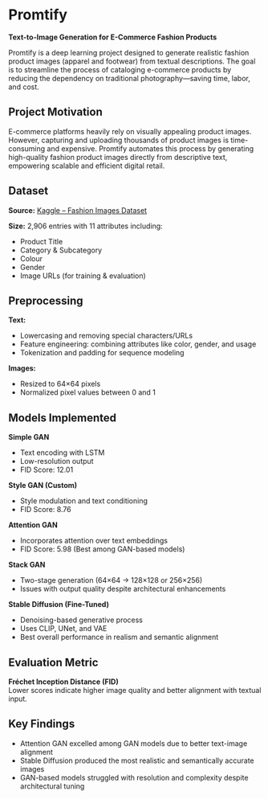# Promtify  
**Text-to-Image Generation for E-Commerce Fashion Products**

Promtify is a deep learning project designed to generate realistic fashion product images (apparel and footwear) from textual descriptions. The goal is to streamline the process of cataloging e-commerce products by reducing the dependency on traditional photography—saving time, labor, and cost.

## Project Motivation
E-commerce platforms heavily rely on visually appealing product images. However, capturing and uploading thousands of product images is time-consuming and expensive. Promtify automates this process by generating high-quality fashion product images directly from descriptive text, empowering scalable and efficient digital retail.

## Dataset
**Source:** [Kaggle – Fashion Images Dataset](https://www.kaggle.com/datasets/vikashrajluhaniwal/fashion-images)

**Size:** 2,906 entries with 11 attributes including:
- Product Title  
- Category & Subcategory  
- Colour  
- Gender  
- Image URLs (for training & evaluation)

## Preprocessing

**Text:**
- Lowercasing and removing special characters/URLs  
- Feature engineering: combining attributes like color, gender, and usage  
- Tokenization and padding for sequence modeling

**Images:**
- Resized to 64×64 pixels  
- Normalized pixel values between 0 and 1

## Models Implemented

**Simple GAN**
- Text encoding with LSTM  
- Low-resolution output  
- FID Score: 12.01

**Style GAN (Custom)**
- Style modulation and text conditioning  
- FID Score: 8.76

**Attention GAN**
- Incorporates attention over text embeddings  
- FID Score: 5.98 (Best among GAN-based models)

**Stack GAN**
- Two-stage generation (64×64 → 128×128 or 256×256)  
- Issues with output quality despite architectural enhancements

**Stable Diffusion (Fine-Tuned)**
- Denoising-based generative process  
- Uses CLIP, UNet, and VAE  
- Best overall performance in realism and semantic alignment

## Evaluation Metric
**Fréchet Inception Distance (FID)**  
Lower scores indicate higher image quality and better alignment with textual input.

## Key Findings
- Attention GAN excelled among GAN models due to better text-image alignment  
- Stable Diffusion produced the most realistic and semantically accurate images  
- GAN-based models struggled with resolution and complexity despite architectural tuning
